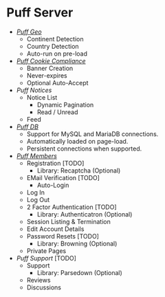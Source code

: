 # Puff Server
- _[Puff Geo](https://github.com/eustasy/puff-geo)_
	- Continent Detection
	- Country Detection
	- Auto-run on pre-load
- _[Puff Cookie Compliance](https://github.com/eustasy/puff-cookiecompliance)_
	- Banner Creation
	- Never-expires
	- Optional Auto-Accept
- _Puff Notices_
	- Notice List
		- Dynamic Pagination
		- Read / Unread
	- Feed
- _[Puff DB](https://github.com/eustasy/puff-db)_
	- Support for MySQL and MariaDB connections.
	- Automatically loaded on page-load.
	- Persistent connections when supported.
- _[Puff Members](https://github.com/eustasy/puff-members)_
	- Registration [TODO]
		- Library: Recaptcha (Optional)
	- EMail Verification [TODO]
		- Auto-Login
	- Log In
	- Log Out
	- 2 Factor Authentication [TODO]
		 - Library: Authenticatron (Optional)
	- Session Listing & Termination
	- Edit Account Details
	- Password Resets [TODO]
		 - Library: Browning (Optional)
	- Private Pages
- _Puff Support_ [TODO]
	- Support
		- Library: Parsedown (Optional)
	- Reviews
	- Discussions
